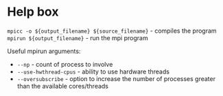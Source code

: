 # Help box
`mpicc -o ${output_filename} ${source_filename}` - compiles the program
`mpirun ${output_filename}` - run the mpi program

Useful mpirun arguments:
-  `--np` - count of process to involve
-  `--use-hwthread-cpus` - ability to use hardware threads
-  `--oversubscribe` - option to increase the number of processes greater than the available cores/threads